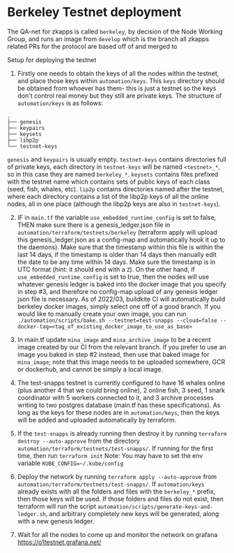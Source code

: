 # Berkeley Testnet deployment

The QA-net for zkapps is called `berkeley`, by decision of the Node Working Group, and runs an image from `develop` which is the branch all zkapps related PRs for the protocol are based off of and merged to

Setup for deploying the testnet

1. Firstly one needs to obtain the keys of all the nodes within the testnet, and place those keys within `automation/keys`.  This `keys` directory should be obtained from whoever has them- this is just a testnet so the keys don't control real money but they still are private keys.  The structure of `automation/keys` is as follows:
```
.
├── genesis
├── keypairs
├── keysets
├── libp2p
└── testnet-keys
```
`genesis` and `keypairs` is usually empty.  `testnet-keys` contains directories full of private keys, each directory in `testnet-keys` will be named `<testnet>_*`, so in this case they are named `berkeley_*`.  `keysets` contains files prefixed with the testnet name which contains sets of public keys of each class (seed, fish, whales, etc).  `lip2p` contains directories named after the testnet, where each directory contains a list of the libp2p keys of all the online nodes, all in one place (although the libp2p keys are also in `testnet-keys`).

2. IF in `main.tf` the variable `use_embedded_runtime_config` is set to false, THEN make sure there is a genesis_ledger.json file in `automation/terraform/testnets/berkeley` (terraform apply will upload this genesis_ledger.json as a config-map and automatically hook it up to the daemons).  Make sure that the timestamp within this file is within the last 14 days, if the timestamp is older than 14 days then manually edit the date to be any time within 14 days.  Make sure the timestamp is in UTC format (hint: it should end with a `Z`).  On the other hand, if `use_embedded_runtime_config` is set to true, then the nodes will use whatever genesis ledger is baked into the docker image that you specify in step #3, and therefore no config-map upload of any genesis ledger json file is necessary.  As of 2022/03, buildkite CI will automatically build berkeley docker images, simply select one off of a good branch.  If you would like to manually create your own image, you can run `./automation/scripts/bake.sh --testnet=test-snapps --cloud=false --docker-tag=<tag_of_existing_docker_image_to_use_as_base>`

3. In main.tf update `mina_image` and `mina_archive_image` to be a recent image created by our CI from the relevant branch.  If you prefer to use an image you baked in step #2 instead, then use that baked image for `mina_image`; note that this image needs to be uploaded somewhere, GCR or dockerhub, and cannot be simply a local image.

4. The test-snapps testnet is currently configured to have 16 whales online (plus another 4 that we could bring online), 2 online fish, 3 seed, 1 snark coordinator with 5 workers connected to it, and 3 archive processes writing to two postgres database (main.tf has these specifications). As long as the keys for these nodes are in `automation/keys`, then the keys will be added and uploaded automatically by terraform.

5. If the `test-snapps` is already running then destroy it by running `terraform destroy --auto-approve` from the directory `automation/terraform/testnets/test-snapps/`. If running for the first time, then run `terraform init`
Note: You may have to set the env variable `KUBE_CONFIG=~/.kube/config `

6. Deploy the network by running `terraform apply --auto-approve` from `automation/terraform/testnets/test-snapps/`.  If `automation/keys` already exists with all the folders and files with the `berkeley_*` prefix, then those keys will be used.  If those folders and files do not exist, then terraform will run the script `automation/scripts/generate-keys-and-ledger.sh`, and arbitrary completely new keys will be generated, along with a new genesis ledger.

7. Wait for all the nodes to come up and monitor the network on grafana https://o1testnet.grafana.net/